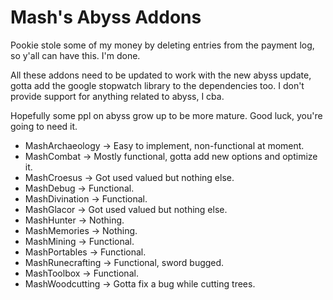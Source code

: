 # Mash's Abyss Addons

Pookie stole some of my money by deleting entries from the payment log, so y'all can have this. I'm done.

All these addons need to be updated to work with the new abyss update, gotta add the google stopwatch library to the dependencies too. I don't provide support for anything related to abyss, I cba.

Hopefully some ppl on abyss grow up to be more mature. Good luck, you're going to need it.

* MashArchaeology -> Easy to implement, non-functional at moment.
* MashCombat -> Mostly functional, gotta add new options and optimize it.
* MashCroesus -> Got used valued but nothing else.
* MashDebug -> Functional.
* MashDivination -> Functional.
* MashGlacor -> Got used valued but nothing else.
* MashHunter -> Nothing.
* MashMemories -> Nothing.
* MashMining -> Functional.
* MashPortables -> Functional.
* MashRunecrafting -> Functional, sword bugged.
* MashToolbox -> Functional.
* MashWoodcutting -> Gotta fix a bug while cutting trees.